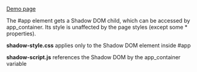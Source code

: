 [Demo page](https://radogado.github.io/shadow-dom-demo/)

The #app element gets a Shadow DOM child, which can be accessed by app_container. Its style is unaffected by the page styles (except some * properties).

**shadow-style.css** applies only to the Shadow DOM element inside #app

**shadow-script.js** references the Shadow DOM by the app_container variable
